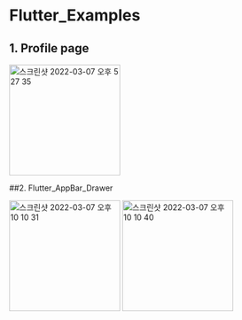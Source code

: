 # Flutter_Examples

## 1. Profile page

<img width="200" alt="스크린샷 2022-03-07 오후 5 27 35" src="https://user-images.githubusercontent.com/75043852/156994991-c7bb37cb-f20a-4806-b774-dc3d825cd60b.png">


##2. Flutter_AppBar_Drawer

<p>
<img width="200" alt="스크린샷 2022-03-07 오후 10 10 31" src="https://user-images.githubusercontent.com/75043852/157040891-ce0d3d55-c86a-45a0-9653-6d1d08dc189d.png">
<img width="200" alt="스크린샷 2022-03-07 오후 10 10 40" src="https://user-images.githubusercontent.com/75043852/157040904-a8218eaa-5c99-483e-a894-79bd625cd7d9.png">
</p>
